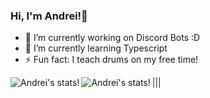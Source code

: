 ### Hi, I'm Andrei!👋

- 🔭 I’m currently working on Discord Bots :D
- 🌱 I’m currently learning Typescript
- ⚡ Fun fact: I teach drums on my free time!


|<img align="left" alt="Andrei's stats!" src="https://github-readme-stats.vercel.app/api?username=andreidimaano&show_icons=true&theme=solarized-light" />|<img align="left" alt="Andrei's stats!" src="https://github-readme-stats.vercel.app/api/top-langs/?username=andreidimaano&layout=compact&theme=solarized-light" />|

<!--
**andreidimaano/andreidimaano** is a ✨ _special_ ✨ repository because its `README.md` (this file) appears on your GitHub profile.

Here are some ideas to get you started:

- 🔭 I’m currently working on ...
- 🌱 I’m currently learning ...
- 👯 I’m looking to collaborate on ...
- 🤔 I’m looking for help with ...
- 💬 Ask me about ...
- 📫 How to reach me: ...
- 😄 Pronouns: ...
- ⚡ Fun fact: ...
-->
